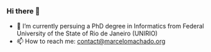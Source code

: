 ### Hi there 👋

<!--
**marcelomachado/marcelomachado** is a ✨ _special_ ✨ repository because its `README.md` (this file) appears on your GitHub profile.
-->

- 🔭 I’m currently persuing a PhD degree in Informatics from Federal University of the State of Rio de Janeiro (UNIRIO)
- 📫 How to reach me: contact@marcelomachado.org

